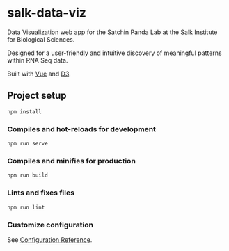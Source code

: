 # salk-data-viz

Data Visualization web app for the Satchin Panda Lab at the Salk Institute for Biological Sciences.

Designed for a user-friendly and intuitive discovery of meaningful patterns within RNA Seq data.  

Built with [Vue](https://vuejs.org/guide/introduction.html) and [D3](https://github.com/d3/d3/wiki).  


## Project setup
```
npm install
```

### Compiles and hot-reloads for development
```
npm run serve
```

### Compiles and minifies for production
```
npm run build
```

### Lints and fixes files
```
npm run lint
```

### Customize configuration
See [Configuration Reference](https://cli.vuejs.org/config/).

